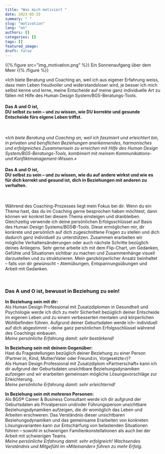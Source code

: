 ```yaml
---
title: "Was mich motiviert "
date: 2023-05-25
summary: " "
slug: "motivation"
lang: "en"
authors: []
categories: []
tags: []
featured_image:
draft: false
---
```


{{% figure src="img_motivation.png" %}} Ein Sonnenaufgang über dem Meer {{% /figure %}}  

«Ich biete Beratung und Coaching an, weil ich aus eigener Erfahrung weiss, dass mein Leben freudvoller und widerstandsloser wird, je besser ich mich selbst kenne und lerne, meine Entscheide auf meine ganz individuelle Art zu fällen mit Hilfe des Human Design System/BG5-Beratungs-Tools.  <br>  

#### Das A und O ist, <br> DU selbst zu sein – und zu wissen, wie DU korrekte und gesunde Entscheide fürs eigene Leben triffst.  <br>  


<br>

*«Ich biete Beratung und Coaching an, weil ich fasziniert und erleichtert bin, in privaten und beruflichen Beziehungen anerkennendes, harmonisches und erfolgreiches Zusammensein zu erreichen mit Hilfe des Human Design System/BG5-Beratungs-Tools, kombiniert mit meinem Kommunikations- und Konfliktmanagement-Wissen.»*  <br>  

#### Das A und O ist, <br> DU selbst zu sein – und zu wissen, wie du auf andere wirkst und wie es für dich korrekt und gesund ist, dich in Beziehungen mit anderen zu verhalten.



<br>

Während des Coaching-Prozesses liegt mein Fokus bei dir. Wenn du ein Thema hast, das du im Coaching gerne besprochen haben möchtest, dann können wir konkret bei diesem Thema einsteigen und dranbleiben. Gleichzeitig verwende ich deine persönlichen Erfolgsschlüssel auf Basis des Human Design Systems/BG5©-Tools. Diese ermöglichen mir, dir konkrete und persönlich auf dich zugeschnittene Fragen zu stellen und dich dadurch ganz individuell zu unterstützen. Zusammen erarbeiten wir mögliche Verhaltensänderungen oder auch nächste Schritte bezüglich deines Anliegens.
Sehr gerne arbeite ich mit dem Flip-Chart, um Gedanken, Gefühle und Situationen sichtbar zu machen und Zusammenhänge visuell darzustellen und zu strukturieren. Mein ganzkörperlicher Ansatz beinhaltet – falls von dir gewünscht – Atemübungen, Entspannungsübungen und Arbeit mit Gedanken. 

<br>

### Das A und O ist, bewusst in Beziehung zu sein!  

**In Beziehung sein mit dir:**  
Als Human Design Professional mit Zusatzdiplomen in Gesundheit und Psychologie werde ich dich zu mehr Sicherheit bezüglich deiner Entscheide im eigenen Leben und zu einem verbesserten mentalen und körperlichen Wohlbefinden führen. Aufgrund deiner Geburtsdaten werde ich– individuell auf dich abgestimmt – deine ganz persönlichen Erfolgsschlüssel während des Coachings einbauen.  
*Meine persönliche Erfahrung damit: sehr bestärkend!*

**In Beziehung sein mit deinem Gegenüber:**  
Hast du Fragestellungen bezüglich deiner Beziehung zu einer Person (Partner:in, Kind, Mutter/Vater oder Freund:in, Vorgesetzte:r)?  
Als Human Design Professional mit Zusatzdiplom «Partnerschaft» kann ich dir aufgrund der Geburtsdaten unsichtbare Beziehungsdynamiken aufzeigen und wir erarbeiten gemeinsam mögliche Lösungsvorschläge zur Erleichterung.  
*Meine persönliche Erfahrung damit: sehr erleichternd!*

**In Beziehung sein mit mehreren Personen:**  
Als BG5® Career & Business Consultant werde ich dir aufgrund der Geburtsdaten als Privatperson und/oder Führungsperson unsichtbare Beziehungsdynamiken aufzeigen, die dir womöglich das Leben und Arbeiten erschweren. Das Verständnis dieser unsichtbaren Beziehungsdynamiken und das gemeinsame Erarbeiten von konkreten Lösungsvarianten kann zur Entschärfung von belastenden Situationen führen – sowohl in schwierigen Familienkonstellationen als auch bei der Arbeit mit schwierigen Teams.  
*Meine persönliche Erfahrung damit: sehr erfolgreich! Wachsendes Verständnis und Mitgefühl im «Miteinander» führen zu mehr Erfolg.*  

<br>





